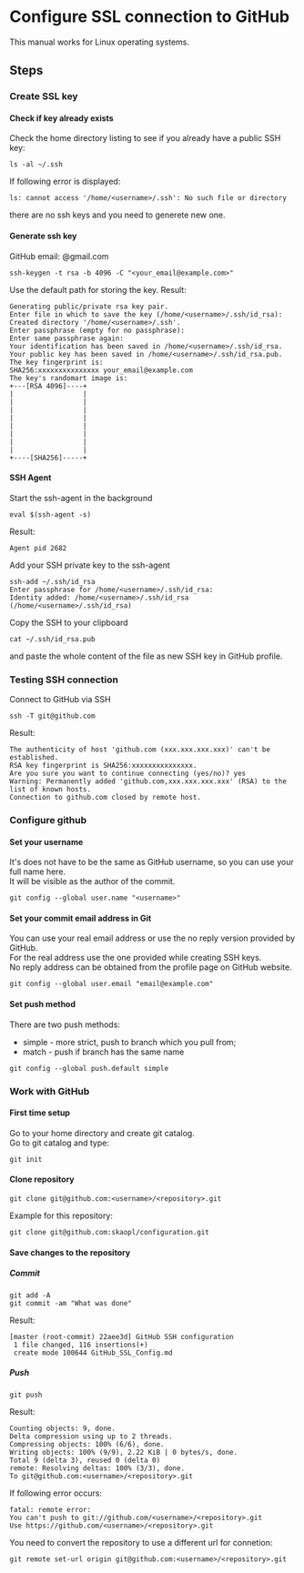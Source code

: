 # Configure SSL connection to GitHub

This manual works for Linux operating systems.

## Steps

### Create SSL key

#### Check if key already exists
Check the home directory listing to see if you already have a public SSH key:
```
ls -al ~/.ssh
```
If following error is displayed:
```
ls: cannot access '/home/<username>/.ssh': No such file or directory
```  
there are no ssh keys and you need to generete new one.

#### Generate ssh key
GitHub email: @gmail.com
```
ssh-keygen -t rsa -b 4096 -C "<your_email@example.com>"
```
Use the default path for storing the key.
Result:
```
Generating public/private rsa key pair.
Enter file in which to save the key (/home/<username>/.ssh/id_rsa): 
Created directory '/home/<username>/.ssh'.
Enter passphrase (empty for no passphrase): 
Enter same passphrase again: 
Your identification has been saved in /home/<username>/.ssh/id_rsa.
Your public key has been saved in /home/<username>/.ssh/id_rsa.pub.
The key fingerprint is:
SHA256:xxxxxxxxxxxxxxx your_email@example.com
The key's randomart image is:
+---[RSA 4096]----+
|                 |
|                 |
|                 |
|                 |
|                 |
|                 |
|                 |
|                 |
+----[SHA256]-----+
```

#### SSH Agent 
Start the ssh-agent in the background
```
eval $(ssh-agent -s)
```
Result:
```
Agent pid 2682
```
Add your SSH private key to the ssh-agent
```
ssh-add ~/.ssh/id_rsa
Enter passphrase for /home/<username>/.ssh/id_rsa: 
Identity added: /home/<username>/.ssh/id_rsa (/home/<username>/.ssh/id_rsa)
```
Copy the SSH to your clipboard
```
cat ~/.ssh/id_rsa.pub
```
and paste the whole content of the file as new SSH key in GitHub profile.

### Testing SSH connection
Connect to GitHub via SSH
```
ssh -T git@github.com
```
Result:
```
The authenticity of host 'github.com (xxx.xxx.xxx.xxx)' can't be established.
RSA key fingerprint is SHA256:xxxxxxxxxxxxxxx.
Are you sure you want to continue connecting (yes/no)? yes
Warning: Permanently added 'github.com,xxx.xxx.xxx.xxx' (RSA) to the list of known hosts.
Connection to github.com closed by remote host.
```

### Configure github
#### Set your username
It's does not have to be the same as GitHub username, so you can use your full name here.  
It will be visible as the author of the commit.
```
git config --global user.name "<username>"
```

#### Set your commit email address in Git
You can use your real email address or use the no reply version provided by GitHub.  
For the real address use the one provided while creating SSH keys.  
No reply address can be obtained from the profile page on GitHub website.
```
git config --global user.email "email@example.com"
```

#### Set push method
There are two push methods:
* simple - more strict, push to branch which you pull from;
* match - push if branch has the same name

```
git config --global push.default simple
```

### Work with GitHub

#### First time setup
Go to your home directory and create git catalog.  
Go to git catalog and type:
```
git init
```

#### Clone repository
```
git clone git@github.com:<username>/<repository>.git
```
Example for this repository:
```
git clone git@github.com:skaopl/configuration.git
```

#### Save changes to the repository

##### Commit
```
git add -A
git commit -am "What was done"
```
Result:
```
[master (root-commit) 22aee3d] GitHub SSH configuration
 1 file changed, 116 insertions(+)
 create mode 100644 GitHub_SSL_Config.md
```

##### Push
```
git push
```
Result:
```
Counting objects: 9, done.
Delta compression using up to 2 threads.
Compressing objects: 100% (6/6), done.
Writing objects: 100% (9/9), 2.22 KiB | 0 bytes/s, done.
Total 9 (delta 3), reused 0 (delta 0)
remote: Resolving deltas: 100% (3/3), done.
To git@github.com:<username>/<repository>.git
```
If following error occurs:
```
fatal: remote error:
You can't push to git://github.com/<username>/<repository>.git
Use https://github.com/<username>/<repository>.git
```
You need to convert the repository to use a different url for connetion:
```
git remote set-url origin git@github.com:<username>/<repository>.git
```